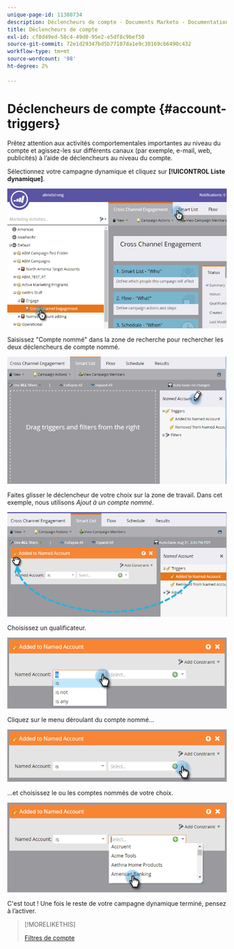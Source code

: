 ```yaml
---
unique-page-id: 11380734
description: Déclencheurs de compte - Documents Marketo - Documentation du produit
title: Déclencheurs de compte
exl-id: cf8d49ed-58c4-49d0-95e2-e5df8c9bef50
source-git-commit: 72e1d29347bd5b77107da1e9c30169cb6490c432
workflow-type: tm+mt
source-wordcount: '98'
ht-degree: 2%

---
```


# Déclencheurs de compte {#account-triggers}

Prêtez attention aux activités comportementales importantes au niveau du compte et agissez-les sur différents canaux (par exemple, e-mail, web, publicités) à l’aide de déclencheurs au niveau du compte.

Sélectionnez votre campagne dynamique et cliquez sur **[!UICONTROL Liste dynamique]**.

![](assets/one-1.png)

Saisissez &quot;Compte nommé&quot; dans la zone de recherche pour rechercher les deux déclencheurs de compte nommé.

![](assets/two-1.png)

Faites glisser le déclencheur de votre choix sur la zone de travail. Dans cet exemple, nous utilisons _Ajout à un compte nommé_.

![](assets/three-1.png)

Choisissez un qualificateur.

![](assets/four-1.png)

Cliquez sur le menu déroulant du compte nommé...

![](assets/five-1.png)

...et choisissez le ou les comptes nommés de votre choix.

![](assets/six-1.png)

C&#39;est tout ! Une fois le reste de votre campagne dynamique terminé, pensez à l’activer.

>[!MORELIKETHIS]
>
>[Filtres de compte](/help/marketo/product-docs/target-account-management/engage/account-filters.md)
